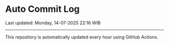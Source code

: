 # Auto Commit Log

Last updated: Monday, 14-07-2025 22:16 WIB

---

This repository is automatically updated every hour using GitHub Actions.
